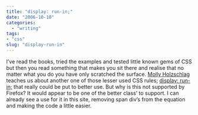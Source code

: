 ```yaml
---
title: "display: run-in;"
date: "2006-10-10"
categories: 
  - "writing"
tags:
- "css"
slug: "display-run-in"
---
```


I’ve read the books, tried the examples and tested little known gems of CSS but then you read something that makes you sit there and realise that no matter what you do you have only scratched the surface. [Molly Holzschlag][1] teaches us about another one of those lesser used CSS rules; [display: run-in;][2] that really could be put to better use. But why is this not supported by Firefox? It would appear to be one of the better class’ to support. I can already see a use for it in this site, removing span div’s from the equation and making the code a little easier.

[1]:	https://molly.com
[2]:	https://www.thinkvitamin.com/features/css/in-search-of-the-missing-run-in-value